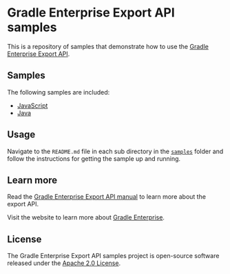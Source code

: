 # Gradle Enterprise Export API samples

This is a repository of samples that demonstrate how to use the [Gradle Enterprise Export API][manual].

## Samples

The following samples are included:

- [JavaScript]
- [Java]

## Usage

Navigate to the `README.md` file in each sub directory in the [`samples`][samples] folder and follow the instructions for getting the sample up and running.

## Learn more

Read the [Gradle Enterprise Export API manual][manual] to learn more about the export API.

Visit the website to learn more about [Gradle Enterprise].

## License

The Gradle Enterprise Export API samples project is open-source software released under the [Apache 2.0 License][apache-license].

[apache-license]: https://www.apache.org/licenses/LICENSE-2.0.html
[samples]: samples
[JavaScript]: samples/javascript
[Java]: samples/java
[manual]: https://docs.gradle.com/enterprise/export-api
[Gradle Enterprise]: https://gradle.com
